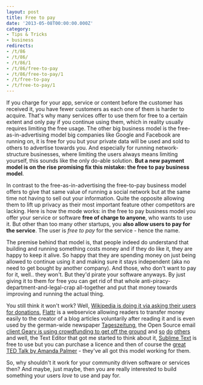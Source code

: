 ```yaml
---
layout: post
title: Free to pay
date: '2013-05-08T00:00:00.000Z'
category:
- Tips & Tricks
- business
redirects:
- /t/86
- /t/86/
- /t/86/1
- /t/86/free-to-pay
- /t/86/free-to-pay/1
- /t/free-to-pay
- /t/free-to-pay/1
---
```




If you charge for your app, service or content before the customer has received it, you have fewer customers as each one of them is harder to acquire. That's why many services offer to use them for free to a certain extent and only pay if you continue using them, which in reality usually requires limiting the free usage. The other big business model is the free-as-in-advertising model big companies like Google and Facebook are running on, it is free for you but your private data will be used and sold to others to advertise towards you. And especially for running network-structure businesses, where limiting the users always means limiting yourself, this sounds like the only do-able solution. **But a new payment model is on the rise promising fix this mistake: the free to pay business model**.

In contrast to the free-as-in-advertising the free-to-pay business model offers to give that same value of running a social network but at the same time not having to sell out your information. Quite the opposite allowing them to lift up privacy as their most important feature other competitors are lacking. Here is how the mode works: in the free to pay business model you offer your service or software **free of charge to anyone**, who wants to use it. But other than too many other startups, you **also allow users to pay for the service**. The user is *free to pay* for the service - hence the name.

The premise behind that model is, that people indeed do understand that building and running something costs money and if they do like it, they are happy to keep it alive. So happy that they are spending money on just being allowed to continue using it and making sure it stays independent (aka no need to get bought by another company). And those, who don't want to pay for it, well.. they won't. But they'd pirate your software anyways. By just giving it to them for free you can get rid of that whole anti-piracy-department-and-legal-crap all-together and put that money towards improving and running the actual thing.

You still think it won't work? Well, [Wikipedia is doing it via asking their users for donations](http://blog.wikimedia.org/2012/12/27/wikimedia-foundation-raises-25-million-in-record-time-during-2012-fundraiser/), [Flattr](http://flattr.com/) is a webservice allowing readers to transfer money easily to the creator of a blog articles voluntarily after reading it and is even used by the german-wide newspaper [Tageszeitung](http://www.taz.de), the Open Source email [client Geary is using crowdfunding to get off the ground](http://www.indiegogo.com/projects/geary-a-beautiful-modern-open-source-email-client) and [so](http://www.kickstarter.com/discover/tags/open-source?ref=sidebar#p1) [do](http://www.indiegogo.com/projects?utf8=%E2%9C%93&filter_title=open+source&search_submit=Search) [others](http://www.freedomsponsors.org//) and well, the Text Editor that got me started to think about it, [Sublime Text](http://www.sublimetext.com/) is free to use but you can purchase a licence and then of course the [great TED Talk by Amanda Palmer](http://www.ted.com/talks/amanda_palmer_the_art_of_asking.html) - they've all got this model working for them.

So, why shouldn't it work for your community driven software or services then? And maybe, just maybe, then you are really interested to build something your users *love* to use and pay for.
